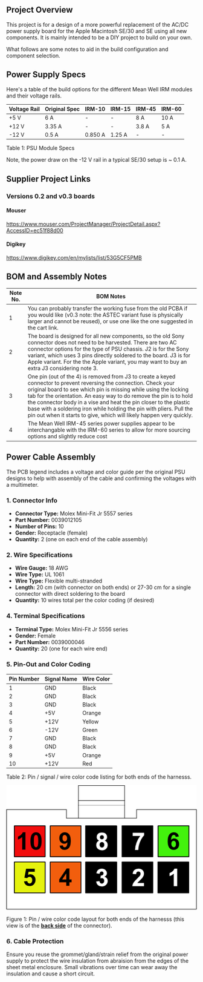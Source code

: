 ## Project Overview

This project is for a design of a more powerful replacement of the AC/DC power supply board for the Apple Macintosh SE/30 and SE using all new components. It is mainly intended to be a DIY project to build on your own.

What follows are some notes to aid in the build configuration and component selection. 

## Power Supply Specs

Here's a table of the build options for the different Mean Well IRM modules and their voltage rails.

| Voltage Rail | Original Spec | IRM-10  | IRM-15 | IRM-45 | IRM-60 |
| ----- | ------------- | ------- | ------ | ------ | ------ |
| +5 V  | 6 A           | -       | -      | 8 A    | 10 A   |
| +12 V | 3.35 A        | -       | -      | 3.8 A  | 5 A    |
| -12 V | 0.5 A         | 0.850 A | 1.25 A | -      | -      |

Table 1: PSU Module Specs

Note, the power draw on the -12 V rail in a typical SE/30 setup is ~ 0.1 A.

## Supplier Project Links

### Versions 0.2 and v0.3 boards

#### Mouser
https://www.mouser.com/ProjectManager/ProjectDetail.aspx?AccessID=ec51f88d00

#### Digikey
https://www.digikey.com/en/mylists/list/53G5CF5PMB

## BOM and Assembly Notes

| Note No. | BOM Notes                                                    |
| -------- | ------------------------------------------------------------ |
| 1        | You can probably transfer the working fuse from the old PCBA if you would like (v0.3 note: the ASTEC variant fuse is physically larger and cannot be reused), or use one like the one suggested in the cart link. |
| 2        | The board is designed for all new components, so the old Sony connector does not need to be harvested. There are two AC connector options for the type of PSU chassis. J2 is for the Sony variant, which uses 3 pins directly soldered to the board. J3 is for Apple variant. For the the Apple variant, you may want to buy an extra J3 considering note 3. |
| 3        | One pin (out of the 4) is removed from J3 to create a keyed connector to prevent reversing the connection. Check your original board to see which pin is missing while using the locking tab for the orientation. An easy way to do remove the pin is to hold the connector body in a vise and heat the pin closer to the plastic base with a soldering iron while holding the pin with pliers. Pull the pin out when it starts to give, which will likely happen very quickly. |
| 4        | The Mean Well IRM-45 series power supplies appear to be interchangable with the IRM-60 series to allow for more sourcing options and slightly reduce cost |

## Power Cable Assembly

The PCB legend includes a voltage and color guide per the original PSU designs to help with assembly of the cable and confirming the voltages with a multimeter.

### 1. Connector Info

- **Connector Type:** Molex Mini-Fit Jr 5557 series
- **Part Number:** 0039012105
- **Number of Pins:** 10
- **Gender:** Receptacle (female)
- **Quantity:** 2 (one on each end of the cable assembly)

### 2. Wire Specifications

- **Wire Gauge:** 18 AWG
- **Wire Type:** UL 1061
- **Wire Type:** Flexible multi-stranded
- **Length:** 20 cm (with connector on both ends) or 27-30 cm for a single connector with direct soldering to the board
- **Quantity:** 10 wires total per the color coding (if desired)

### 4. Terminal Specifications

- **Terminal Type:** Molex Mini-Fit Jr 5556 series
- **Gender:** Female
- **Part Number:** 0039000046
- **Quantity:** 20 (one for each wire end)

### 5. Pin-Out and Color Coding

| Pin Number | Signal Name | Wire Color |
| ---------- | ----------- | ---------- |
| 1          | GND         | Black      |
| 2          | GND         | Black      |
| 3          | GND         | Black      |
| 4          | +5V         | Orange     |
| 5          | +12V        | Yellow     |
| 6          | -12V        | Green      |
| 7          | GND         | Black      |
| 8          | GND         | Black      |
| 9          | +5V         | Orange     |
| 10         | +12V        | Red        |

Table 2: Pin / signal / wire color code listing for both ends of the harnesss.

![](/images/cable_harness_layout.png)

Figure 1: Pin / wire color code layout for both ends of the harnesss (this view is of the **<u>back side</u>** of the connector).

### 6. Cable Protection

Ensure you reuse the grommet/gland/strain relief from the original power supply to protect the wire insulation from abraision from the edges of the sheet metal enclosure. Small vibrations over time can wear away the insulation and cause a short circuit.
